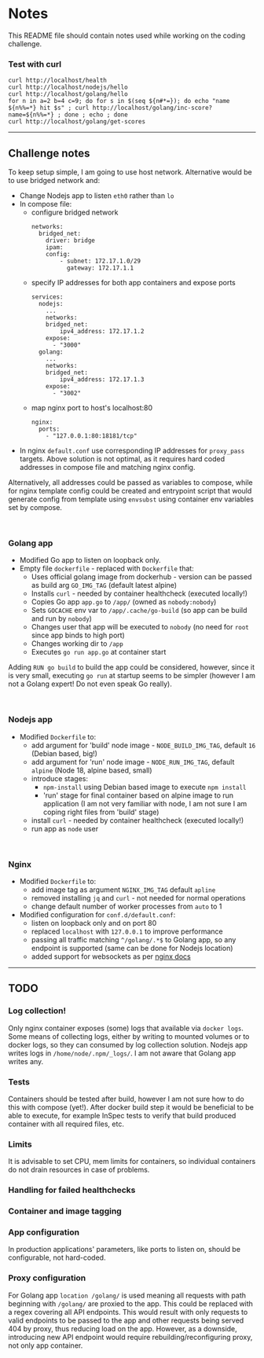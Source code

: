 # Notes

This README file should contain notes used while working on the coding challenge.


### Test with curl
```
curl http://localhost/health
curl http://localhost/nodejs/hello
curl http://localhost/golang/hello
for n in a=2 b=4 c=9; do for s in $(seq ${n#*=}); do echo "name ${n%%=*} hit $s" ; curl http://localhost/golang/inc-score?name=${n%%=*} ; done ; echo ; done
curl http://localhost/golang/get-scores
```
---
## Challenge notes

To keep setup simple, I am going to use host network. Alternative would be to use bridged network and:
- Change Nodejs app to listen `eth0` rather than `lo`
- In compose file:
    - configure bridged network
        ```
        networks:
          bridged_net:
            driver: bridge
            ipam:
            config:
                - subnet: 172.17.1.0/29
                  gateway: 172.17.1.1
        ```
    - specify IP addresses for both app containers and expose ports
        ```
        services:
          nodejs:
            ...
            networks:
            bridged_net:
                ipv4_address: 172.17.1.2
            expose:
              - "3000"
          golang:
            ...
            networks:
            bridged_net:
                ipv4_address: 172.17.1.3
            expose:
              - "3002"
        ```
    - map nginx port to host's localhost:80
        ```
        nginx:
          ports:
            - "127.0.0.1:80:18181/tcp"
        ```
- In nginx `default.conf` use corresponding IP addresses for `proxy_pass` targets.
Above solution is not optimal, as it requires hard coded addresses in compose file and matching nginx config.

Alternatively, all addresses could be passed as variables to compose, while for nginx template config could be created and entrypoint script that would generate config from template using `envsubst` using container env variables set by compose. 

<br>

### Golang app
- Modified Go app to listen on loopback only.
- Empty file `dockerfile` - replaced with `Dockerfile` that:
    - Uses official golang image from dockerhub - version can be passed as build arg `GO_IMG_TAG` (default latest alpine)
    - Installs `curl` - needed by container healthcheck (executed locally!)
    - Copies Go app `app.go` to `/app/` (owned as `nobody:nobody`)
    - Sets `GOCACHE` env var to `/app/.cache/go-build` (so app can be build and run by `nobody`)
    - Changes user that app will be executed to `nobody` (no need for `root` since app binds to high port)
    - Changes working dir to `/app`
    - Executes `go run app.go` at container start

Adding `RUN go build` to build the app could be considered, however, since it is very small, executing `go run` at startup seems to be simpler (however I am not a Golang expert! Do not even speak Go really).

<br>

### Nodejs app
- Modified `Dockerfile` to:
    - add argument for 'build' node image - `NODE_BUILD_IMG_TAG`, default `16` (Debian based, big!)
    - add argument for 'run' node image - `NODE_RUN_IMG_TAG`, default `alpine` (Node 18, alpine based, small)
    - introduce stages:
        - `npm-install` using Debian based image to execute `npm install`
        - 'run' stage for final container based on alpine image to run application (I am not very familiar with node, I am not sure I am coping right files from 'build' stage)
    - install `curl` - needed by container healthcheck (executed locally!)
    - run app as `node` user

<br>

### Nginx
- Modified `Dockerfile` to:
    - add image tag as argument `NGINX_IMG_TAG` default `apline`
    - removed installing `jq` and `curl` - not needed for normal operations
    - change default number of worker processes from `auto` to 1
- Modified configuration for `conf.d/default.conf`:
    - listen on loopback only and on port 80
    - replaced `localhost` with `127.0.0.1` to improve performance
    - passing all traffic matching `^/golang/.*$` to Golang app, so any endpoint is supported (same can be done for Nodejs location)
    - added support for websockets as per [nginx docs](https://nginx.org/en/docs/http/websocket.html)

---
## TODO
### Log collection!
Only nginx container exposes (some) logs that available via `docker logs`. Some means of collecting logs, either by writing to mounted volumes or to docker logs, so they can consumed by log collection solution.
Nodejs app writes logs in `/home/node/.npm/_logs/`.
I am not aware that Golang app writes any.

### Tests
Containers should be tested after build, however I am not sure how to do this with compose (yet!). After docker build step it would be beneficial to be able to execute, for example InSpec tests to verify that build produced container with all required files, etc.

### Limits
It is advisable to set CPU, mem limits for containers, so individual containers do not drain resources in case of problems.

### Handling for failed healthchecks

### Container and image tagging
### App configuration
In production applications' parameters, like ports to listen on, should be configurable, not hard-coded.

### Proxy configuration
For Golang app `location /golang/` is used meaning all requests with path beginning with `/golang/` are proxied to the app. This could be replaced with a regex covering all API endpoints. This would result with only requests to valid endpoints to be passed to the app and other requests being served 404 by proxy, thus reducing load on the app. However, as a downside, introducing new API endpoint would require rebuilding/reconfiguring proxy, not only app container.
